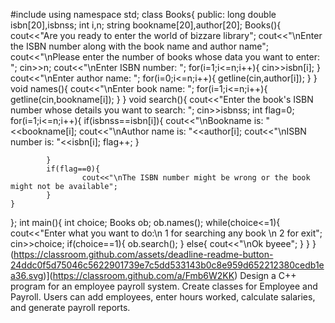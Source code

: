 #include <iostream>
using namespace std;
class Books{
	public:
		long double isbn[20],isbnss;
		int i,n;
		string bookname[20],author[20];
		Books(){
			cout<<"Are you ready to enter the world of bizzare library";
			cout<<"\nEnter the ISBN number along with the book name and author name";
			cout<<"\nPlease enter the number of books whose data you want to enter: ";
			cin>>n;
			cout<<"\nEnter ISBN number: ";
			for(i=1;i<=n;i++){
				cin>>isbn[i];
			}
			cout<<"\nEnter author name: ";
			for(i=0;i<=n;i++){
				getline(cin,author[i]);
			}
		}
		void names(){
			cout<<"\nEnter book name: ";
			for(i=1;i<=n;i++){
				getline(cin,bookname[i]);
			}
		}
		void search(){
		    cout<<"Enter the book's ISBN number whose details you want to search: ";
		    cin>>isbnss;
		    int flag=0;
		    for(i=1;i<=n;i++){
		    	if(isbnss==isbn[i]){
		    		cout<<"\nBookname is: "<<bookname[i];
		    		cout<<"\nAuthor name is: "<<author[i];
		    		cout<<"\nISBN number is: "<<isbn[i];
		    		flag++;
				}

			}
			if(flag==0){
					cout<<"\nThe ISBN number might be wrong or the book might not be available";
			}
	}
};
int main(){
	int choice;
	Books ob;
	ob.names();
	while(choice<=1){
	      cout<<"Enter what you want to do:\n 1 for searching any book \n 2 for exit";
	    cin>>choice;
	    if(choice==1){
		   ob.search();
	    }
	else{
		cout<<"\nOk byeee";
	}
}
}(https://classroom.github.com/assets/deadline-readme-button-24ddc0f5d75046c5622901739e7c5dd533143b0c8e959d652212380cedb1ea36.svg)](https://classroom.github.com/a/Fmb6W2KK)
Design a C++ program for an employee payroll system. Create classes for Employee and Payroll. Users can add employees, enter hours worked, calculate salaries, and generate payroll reports.
